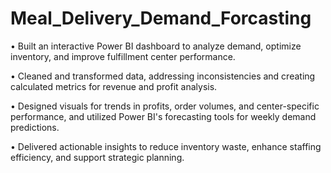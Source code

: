 # Meal_Delivery_Demand_Forcasting


• Built an interactive Power BI dashboard to analyze demand, optimize inventory, and improve fulfillment center performance.

• Cleaned and transformed data, addressing inconsistencies and creating calculated metrics for revenue and profit analysis.

• Designed visuals for trends in profits, order volumes, and center-specific performance, and utilized Power BI's forecasting tools for weekly demand predictions.

• Delivered actionable insights to reduce inventory waste, enhance staffing efficiency, and support strategic planning.
